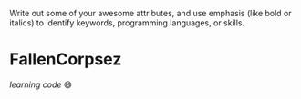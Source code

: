 Write out some of your awesome attributes, and use emphasis (like bold or italics) to identify keywords, programming languages, or skills. 
# **FallenCorpsez**
*learning code* :smile: 
